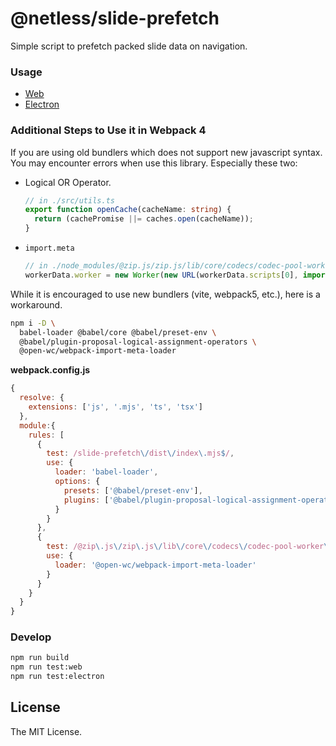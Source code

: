 # @netless/slide-prefetch

Simple script to prefetch packed slide data on navigation.

### Usage

- [Web](./docs/Web.md)
- [Electron](./docs/Electron.md)

### Additional Steps to Use it in Webpack 4

If you are using old bundlers which does not support new javascript syntax.
You may encounter errors when use this library. Especially these two:

- Logical OR Operator.

  ```ts
  // in ./src/utils.ts
  export function openCache(cacheName: string) {
    return (cachePromise ||= caches.open(cacheName));
  }
  ```

- `import.meta`

  ```js
  // in ./node_modules/@zip.js/zip.js/lib/core/codecs/codec-pool-worker.js
  workerData.worker = new Worker(new URL(workerData.scripts[0], import.meta.url));
  ```

While it is encouraged to use new bundlers (vite, webpack5, etc.),
here is a workaround.

```bash
npm i -D \
  babel-loader @babel/core @babel/preset-env \
  @babel/plugin-proposal-logical-assignment-operators \
  @open-wc/webpack-import-meta-loader
```

**webpack.config.js**

```js
{
  resolve: {
    extensions: ['js', '.mjs', 'ts', 'tsx']
  },
  module:{
    rules: [
      {
        test: /slide-prefetch\/dist\/index\.mjs$/,
        use: {
          loader: 'babel-loader',
          options: {
            presets: ['@babel/preset-env'],
            plugins: ['@babel/plugin-proposal-logical-assignment-operators']
          }
        }
      },
      {
        test: /@zip\.js\/zip\.js\/lib\/core\/codecs\/codec-pool-worker\.js$/,
        use: {
          loader: '@open-wc/webpack-import-meta-loader'
        }
      }
    }
  }
}
```

### Develop

```bash
npm run build
npm run test:web
npm run test:electron
```

## License

The MIT License.

